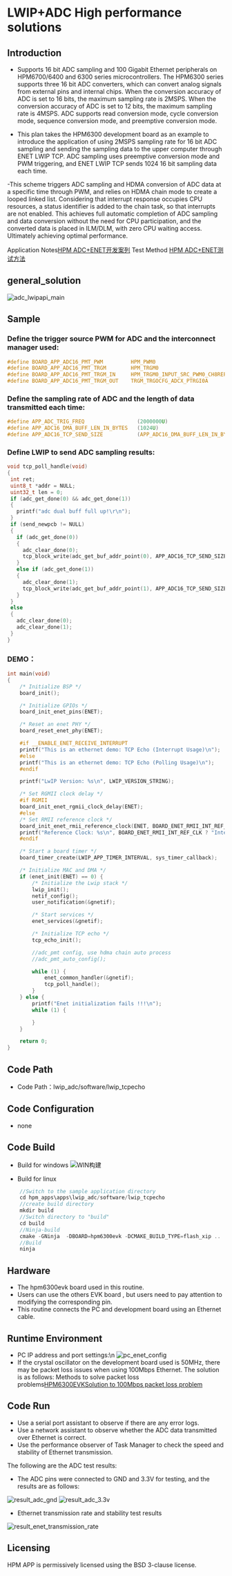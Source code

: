 # LWIP+ADC High performance solutions


## Introduction

- Supports 16 bit ADC sampling and 100 Gigabit Ethernet peripherals on HPM6700/6400 and 6300 series microcontrollers. The HPM6300 series supports three 16 bit ADC converters, which can convert analog signals from external pins and internal chips. When the conversion accuracy of ADC is set to 16 bits, the maximum sampling rate is 2MSPS. When the conversion accuracy of ADC is set to 12 bits, the maximum sampling rate is 4MSPS. ADC supports read conversion mode, cycle conversion mode, sequence conversion mode, and preemptive conversion mode.

- This plan takes the HPM6300 development board as an example to introduce the application of using 2MSPS sampling rate for 16 bit ADC sampling and sending the sampling data to the upper computer through ENET LWIP TCP. ADC sampling uses preemptive conversion mode and PWM triggering, and ENET LWIP TCP sends 1024 16 bit sampling data each time.

-This scheme triggers ADC sampling and HDMA conversion of ADC data at a specific time through PWM, and relies on HDMA chain mode to create a looped linked list. Considering that interrupt response occupies CPU resources, a status identifier is added to the chain task, so that interrupts are not enabled. This achieves full automatic completion of ADC sampling and data conversion without the need for CPU participation, and the converted data is placed in ILM/DLM, with zero CPU waiting access. Ultimately achieving optimal performance.

Application Notes[HPM ADC+ENET开发案列](../../../.././doc/HPM%20ADC+ENET开发案例_V1.1.pdf)
Test Method [HPM ADC+ENET测试方法](../../../.././doc/HPM%20ADC_LWIP测试方法.pdf)

## general_solution

![adc_lwipapi_main](../../../../doc/api/assets/ADC_LWIPAPI_main.png)

## Sample

### Define the trigger source PWM for ADC and the interconnect manager used:

```c
#define BOARD_APP_ADC16_PMT_PWM         HPM_PWM0
#define BOARD_APP_ADC16_PMT_TRGM        HPM_TRGM0
#define BOARD_APP_ADC16_PMT_TRGM_IN     HPM_TRGM0_INPUT_SRC_PWM0_CH8REF
#define BOARD_APP_ADC16_PMT_TRGM_OUT    TRGM_TRGOCFG_ADCX_PTRGI0A
```

### Define the sampling rate of ADC and the length of data transmitted each time:
```c
#define APP_ADC_TRIG_FREQ                 (2000000U)
#define APP_ADC16_DMA_BUFF_LEN_IN_BYTES   (1024U)
#define APP_ADC16_TCP_SEND_SIZE           (APP_ADC16_DMA_BUFF_LEN_IN_BYTES*sizeof(uint16_t))

```

### Define LWIP to send ADC sampling results:
```c
void tcp_poll_handle(void)
{
 int ret;
 uint8_t *addr = NULL;
 uint32_t len = 0;
 if (adc_get_done(0) && adc_get_done(1))
 {
   printf("adc dual buff full up!\r\n");
 }
 if (send_newpcb != NULL)
 {
   if (adc_get_done(0))
   {
     adc_clear_done(0);
     tcp_block_write(adc_get_buf_addr_point(0), APP_ADC16_TCP_SEND_SIZE);
   }
   else if (adc_get_done(1))
   {
     adc_clear_done(1);
     tcp_block_write(adc_get_buf_addr_point(1), APP_ADC16_TCP_SEND_SIZE);
   }
 }
 else
 {
   adc_clear_done(0);
   adc_clear_done(1);
 }
}
```

### DEMO：
```c
int main(void)
{
    /* Initialize BSP */
    board_init();

    /* Initialize GPIOs */
    board_init_enet_pins(ENET);

    /* Reset an enet PHY */
    board_reset_enet_phy(ENET);

    #if __ENABLE_ENET_RECEIVE_INTERRUPT
    printf("This is an ethernet demo: TCP Echo (Interrupt Usage)\n");
    #else
    printf("This is an ethernet demo: TCP Echo (Polling Usage)\n");
    #endif

    printf("LwIP Version: %s\n", LWIP_VERSION_STRING);

    /* Set RGMII clock delay */
    #if RGMII
    board_init_enet_rgmii_clock_delay(ENET);
    #else
    /* Set RMII reference clock */
    board_init_enet_rmii_reference_clock(ENET, BOARD_ENET_RMII_INT_REF_CLK);
    printf("Reference Clock: %s\n", BOARD_ENET_RMII_INT_REF_CLK ? "Internal Clock" : "External Clock");
    #endif

    /* Start a board timer */
    board_timer_create(LWIP_APP_TIMER_INTERVAL, sys_timer_callback);

    /* Initialize MAC and DMA */
    if (enet_init(ENET) == 0) {
        /* Initialize the Lwip stack */
        lwip_init();
        netif_config();
        user_notification(&gnetif);

        /* Start services */
        enet_services(&gnetif);

        /* Initialize TCP echo */
        tcp_echo_init();

        //adc_pmt config, use hdma chain auto process
        //adc_pmt_auto_config();

        while (1) {
            enet_common_handler(&gnetif);
            tcp_poll_handle();
        }
    } else {
        printf("Enet initialization fails !!!\n");
        while (1) {

        }
    }

    return 0;
}
```


## Code Path

- Code Path：lwip_adc/software/lwip_tcpecho


## Code Configuration

- none

## Code Build
- Build for windows
![WIN构建](../../../../doc/api/assets/windows_lwip_adc_build.png)


- Build for linux
```c
    //Switch to the sample application directory
    cd hpm_apps\apps\lwip_adc/software/lwip_tcpecho
    //create build directory
    mkdir build
    //Switch directory to "build"
    cd build
    //Ninja-build 
    cmake -GNinja  -DBOARD=hpm6300evk -DCMAKE_BUILD_TYPE=flash_xip ..
    //Build
    ninja
  ```

## Hardware
- The hpm6300evk board used in this routine.
- Users can use the others EVK board , but users need to pay attention to modifying the corresponding pin.
- This routine connects the PC and development board using an Ethernet cable.

## Runtime Environment
- PC IP address and port settings:\n
![pc_enet_config](../../../../doc/api/assets/enet_config.png)
- If the crystal oscillator on the development board used is 50MHz, there may be packet loss issues when using 100Mbps Ethernet. The solution is as follows:
Methods to solve packet loss problems[HPM6300EVKSolution to 100Mbps packet loss problem](../../../.././doc/HPM6300EVK百兆丢包问题解决办法.pdf)

## Code Run

- Use a serial port assistant to observe if there are any error logs.
- Use a network assistant to observe whether the ADC data transmitted over Ethernet is correct.
- Use the performance observer of Task Manager to check the speed and stability of Ethernet transmission.

The following are the ADC test results:
- The ADC pins were connected to GND and 3.3V for testing, and the results are as follows:

![result_adc_gnd](../../../../doc/api/assets/result_adc_gnd.png)
![result_adc_3.3v](../../../../doc/api/assets/result_adc_3.3V.png)

- Ethernet transmission rate and stability test results

![result_enet_transmission_rate](../../../../doc/api/assets/result_enet_transmission_rate.png)

## Licensing

HPM APP is permissively licensed using the BSD 3-clause license.